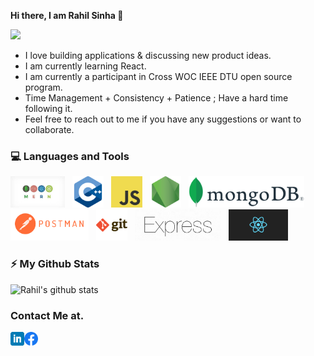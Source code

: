 <!--
**rahil-1407/rahil-1407** is a ✨ _special_ ✨ repository because its `README.md` (this file) appears on your GitHub profile.

Here are some ideas to get you started:

- 🔭 I’m currently working on ...
- 🌱 I’m currently learning ...
- 👯 I’m looking to collaborate on ...
- 🤔 I’m looking for help with ...
- 💬 Ask me about ...
- 📫 How to reach me: ...
- 😄 Pronouns: ...
- ⚡ Fun fact: ...
-->

<hi align="center"><strong> Hi there, I am Rahil Sinha 👋 </strong></h1>

<img src="https://storage.googleapis.com/gweb-uniblog-publish-prod/original_images/Dino_non-birthday_version.gif"/>
<br>

- I love building applications & discussing new product ideas.
- I am currently learning React.
- I am currently a participant in Cross WOC IEEE DTU open source program.
- Time Management + Consistency + Patience ; Have a hard time following it.
- Feel free to reach out to me if you have any suggestions or want to collaborate. 

### 💻 Languages and Tools

<code><img height="50" src="https://github.com/rahil-1407/rahil-1407/blob/main/Images/mern.png"></code>&nbsp;&nbsp;
<code><img height="50" src="https://github.com/rahil-1407/rahil-1407/blob/main/Images/cpp.png"></code>&nbsp;&nbsp;
<code><img height="50" src="https://github.com/rahil-1407/rahil-1407/blob/main/Images/javascript.png"></code>&nbsp;&nbsp;
<code><img height="50" src="https://github.com/rahil-1407/rahil-1407/blob/main/Images/nodejs.png"></code>&nbsp;&nbsp;
<code><img height="50" src="https://github.com/rahil-1407/rahil-1407/blob/main/Images/mongoDB.png"></code>&nbsp;&nbsp;
<code><img height="50" src="https://github.com/rahil-1407/rahil-1407/blob/main/Images/postman.png"></code>&nbsp;&nbsp;
<code><img height="50" src="https://github.com/rahil-1407/rahil-1407/blob/main/Images/git.png"></code>&nbsp;&nbsp;
<code><img height="50" src="https://github.com/rahil-1407/rahil-1407/blob/main/Images/express.png"></code>&nbsp;&nbsp;
<code><img height="50" src="https://github.com/rahil-1407/rahil-1407/blob/main/Images/react.png"></code>&nbsp;&nbsp;
&nbsp;&nbsp;

### ⚡ My Github Stats

![Rahil's github stats](https://github-readme-stats.vercel.app/api?username=rahil-1407&show_icons=true&theme=merko)

### Contact Me at.

<a href="https://www.linkedin.com/in/rahil-sinha-74655a154/">
  <img align="left" alt="Rahil's LinkedIN" width="22px" src="https://github.com/rahil-1407/rahil-1407/blob/main/Images/linkedin.png" />
</a>
<a href="https://www.facebook.com/sinha.rahil1">
  <img align="left" alt="Rahil's Facebook" width="22px" src="https://github.com/rahil-1407/rahil-1407/blob/main/Images/f_logo_RGB-Hex-Blue_512.png" />
 <br><br>
  

